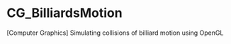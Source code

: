 CG_BilliardsMotion
==================

[Computer Graphics] Simulating collisions of billiard motion using OpenGL
